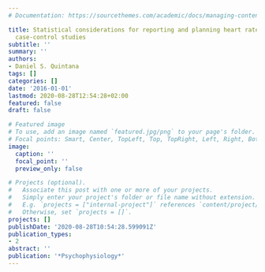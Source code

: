 ```yaml
---
# Documentation: https://sourcethemes.com/academic/docs/managing-content/

title: Statistical considerations for reporting and planning heart rate variability
  case-control studies
subtitle: ''
summary: ''
authors:
- Daniel S. Quintana
tags: []
categories: []
date: '2016-01-01'
lastmod: 2020-08-28T12:54:28+02:00
featured: false
draft: false

# Featured image
# To use, add an image named `featured.jpg/png` to your page's folder.
# Focal points: Smart, Center, TopLeft, Top, TopRight, Left, Right, BottomLeft, Bottom, BottomRight.
image:
  caption: ''
  focal_point: ''
  preview_only: false

# Projects (optional).
#   Associate this post with one or more of your projects.
#   Simply enter your project's folder or file name without extension.
#   E.g. `projects = ["internal-project"]` references `content/project/deep-learning/index.md`.
#   Otherwise, set `projects = []`.
projects: []
publishDate: '2020-08-28T10:54:28.599091Z'
publication_types:
- 2
abstract: ''
publication: '*Psychophysiology*'
---
```

